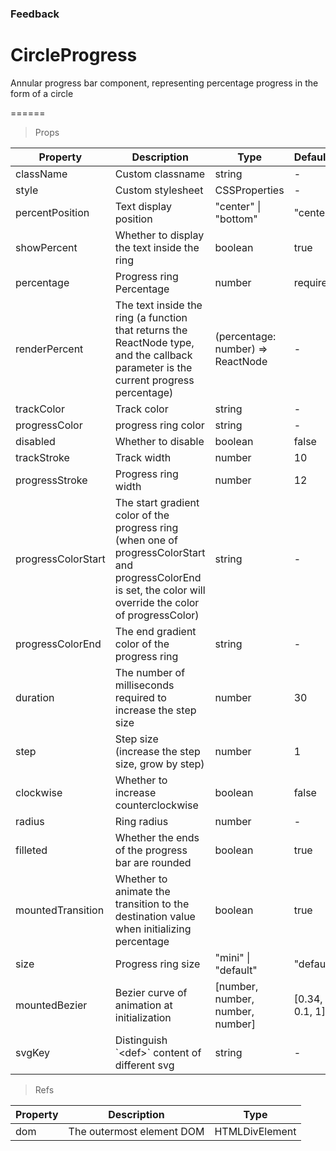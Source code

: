 ### Feedback

# CircleProgress 

Annular progress bar component, representing percentage progress in the form of a circle

======

> Props

|Property|Description|Type|DefaultValue|
|----------|-------------|------|------|
|className|Custom classname|string|-|
|style|Custom stylesheet|CSSProperties|-|
|percentPosition|Text display position|"center" \| "bottom"|"center"|
|showPercent|Whether to display the text inside the ring|boolean|true|
|percentage|Progress ring Percentage|number|required|
|renderPercent|The text inside the ring (a function that returns the ReactNode type, and the callback parameter is the current progress percentage)|(percentage: number) =\> ReactNode|-|
|trackColor|Track color|string|-|
|progressColor|progress ring color|string|-|
|disabled|Whether to disable|boolean|false|
|trackStroke|Track width|number|10|
|progressStroke|Progress ring width|number|12|
|progressColorStart|The start gradient color of the progress ring (when one of progressColorStart and progressColorEnd is set, the color will override the color of progressColor)|string|-|
|progressColorEnd|The end gradient color of the progress ring|string|-|
|duration|The number of milliseconds required to increase the step size|number|30|
|step|Step size (increase the step size, grow by step)|number|1|
|clockwise|Whether to increase counterclockwise|boolean|false|
|radius|Ring radius|number|-|
|filleted|Whether the ends of the progress bar are rounded|boolean|true|
|mountedTransition|Whether to animate the transition to the destination value when initializing percentage|boolean|true|
|size|Progress ring size|"mini" \| "default"|"default"|
|mountedBezier|Bezier curve of animation at initialization|\[number, number, number, number\]|[0.34, 0.69, 0.1, 1]|
|svgKey|Distinguish \`\<def\>\` content of different svg|string|-|

> Refs

|Property|Description|Type|
|----------|-------------|------|
|dom|The outermost element DOM|HTMLDivElement|
